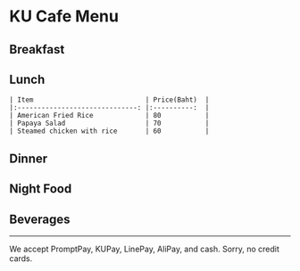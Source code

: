# KU Cafe Menu


## Breakfast





## Lunch 

    | Item                            | Price(Baht)  |
    |:------------------------------: |:----------:  |
    | American Fried Rice             | 80           |
    | Papaya Salad                    | 70           |
    | Steamed chicken with rice       | 60           |

## Dinner


## Night Food


## Beverages



---

We accept PromptPay, KUPay, LinePay, AliPay, and cash. Sorry, no credit cards.

